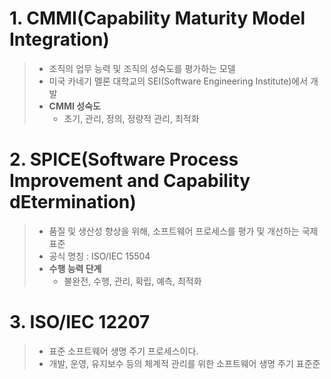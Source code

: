 # 1. CMMI(Capability Maturity Model Integration)
> - 조직의 업무 능력 및 조직의 성숙도를 평가하는 모델
> - 미국 카네기 멜론 대학교의 SEI(Software Engineering Institute)에서 개발
> - **CMMI 성숙도**
>   - 초기, 관리, 정의, 정량적 관리, 최적화 

# 2. SPICE(Software Process Improvement and Capability dEtermination)
> - 품질 및 생산성 향상을 위해, 소프트웨어 프로세스를 평가 및 개선하는 국제 표준
> - 공식 명칭 : ISO/IEC 15504
> - **수행 능력 단계**
>   - 불완전, 수행, 관리, 확립, 예측, 최적화

# 3. ISO/IEC 12207
> - 표준 소프트웨어 생명 주기 프로세스이다.
> - 개발, 운영, 유지보수 등의 체계적 관리를 위한 소프트웨어 생명 주기 표준준